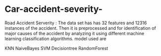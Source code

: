 # Car-accident-severity-
Road Accident Serverity : The data set has has 32 features and 12316 instances of the accident. Then it is preprocessed and for identification of major causes of the accident by analyzing it using different machine learning classification algorithms.
model used are

KNN
NaiveBayes
SVM
Decisiontree
RandomForest
